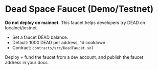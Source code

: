 # Dead Space Faucet (Demo/Testnet)

**Do not deploy on mainnet.** This faucet helps developers try DEAD on localnet/testnet.

- Set a faucet DEAD balance.
- Default: 1000 DEAD per address, 1d cooldown.
- Contract: `contracts/src/DeadFaucet.sol`

Deploy + fund the faucet from a dev account, and publish the faucet address in your docs.
